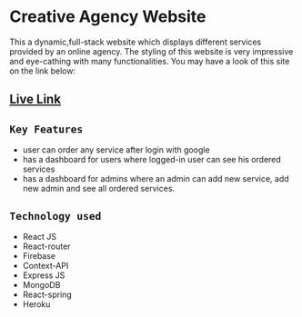 # Creative Agency Website

This a dynamic,full-stack website which displays different services provided by an online agency. The styling of this website is very impressive and eye-cathing with many functionalities. You may have a look of this site on the link below:

## [Live Link](https://creative-agency-f621f.firebaseapp.com/)



## `Key Features`

- user can order any service after login with google
- has a dashboard for users where logged-in user can see his ordered services
- has a dashboard for admins where an admin can add new service, add new admin and see all
  ordered services.

## `Technology used`

- React JS
- React-router
- Firebase
- Context-API
- Express JS
- MongoDB
- React-spring
- Heroku

